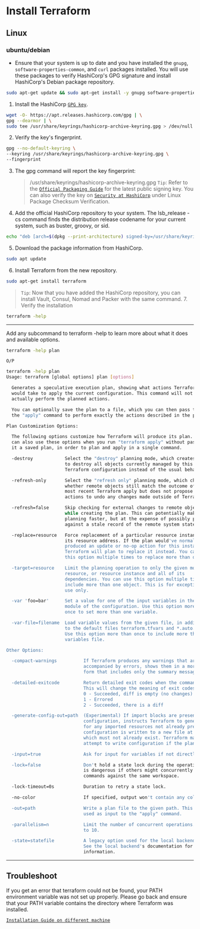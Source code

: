 # Install Terraform

## Linux

### ubuntu/debian

- Ensure that your system is up to date and you have installed the `gnupg`, `software-properties-common`, and `curl` packages installed. You will use these packages to verify HashiCorp's GPG signature and install HashiCorp's Debian package repository.

```bash
sudo apt-get update && sudo apt-get install -y gnupg software-properties-common
```

1. Install the HashiCorp [`GPG key`](https://apt.releases.hashicorp.com/gpg).

```bash
wget -O- https://apt.releases.hashicorp.com/gpg | \
gpg --dearmor | \
sudo tee /usr/share/keyrings/hashicorp-archive-keyring.gpg > /dev/null

```

2. Verify the key's fingerprint.

```bash
gpg --no-default-keyring \
--keyring /usr/share/keyrings/hashicorp-archive-keyring.gpg \
--fingerprint

```

3. The gpg command will report the key fingerprint:
   > /usr/share/keyrings/hashicorp-archive-keyring.gpg
   > `Tip`: Refer to the [`Official Packaging Guide`](https://www.hashicorp.com/official-packaging-guide) for the latest public signing key. You can also verify the key on [`Security at HashiCorp`](https://www.hashicorp.com/security) under Linux Package Checksum Verification.
4. Add the official HashiCorp repository to your system. The lsb_release -cs command finds the distribution release codename for your current system, such as buster, groovy, or sid.

```bash
echo "deb [arch=$(dpkg --print-architecture) signed-by=/usr/share/keyrings/hashicorp-archive-keyring.gpg] https://apt.releases.hashicorp.com $(grep -oP '(?<=UBUNTU_CODENAME=).*' /etc/os-release || lsb_release -cs) main" | sudo tee /etc/apt/sources.list.d/hashicorp.list
```

5. Download the package information from HashiCorp.

```bash
sudo apt update
```

6. Install Terraform from the new repository.

```bash
sudo apt-get install terraform
```

> `Tip`: Now that you have added the HashiCorp repository, you can install Vault, Consul, Nomad and Packer with the same command. 7. Verify the installation

```bash
terraform -help
```

---

Add any subcommand to terraform -help to learn more about what it does and available options.

```bash
terraform -help plan
```

`O/P`

```bash
terraform -help plan
Usage: terraform [global options] plan [options]

  Generates a speculative execution plan, showing what actions Terraform
  would take to apply the current configuration. This command will not
  actually perform the planned actions.

  You can optionally save the plan to a file, which you can then pass to
  the "apply" command to perform exactly the actions described in the plan.

Plan Customization Options:

  The following options customize how Terraform will produce its plan. You
  can also use these options when you run "terraform apply" without passing
  it a saved plan, in order to plan and apply in a single command.

  -destroy            Select the "destroy" planning mode, which creates a plan
                      to destroy all objects currently managed by this
                      Terraform configuration instead of the usual behavior.

  -refresh-only       Select the "refresh only" planning mode, which checks
                      whether remote objects still match the outcome of the
                      most recent Terraform apply but does not propose any
                      actions to undo any changes made outside of Terraform.

  -refresh=false      Skip checking for external changes to remote objects
                      while creating the plan. This can potentially make
                      planning faster, but at the expense of possibly planning
                      against a stale record of the remote system state.

  -replace=resource   Force replacement of a particular resource instance using
                      its resource address. If the plan would've normally
                      produced an update or no-op action for this instance,
                      Terraform will plan to replace it instead. You can use
                      this option multiple times to replace more than one object.

  -target=resource    Limit the planning operation to only the given module,
                      resource, or resource instance and all of its
                      dependencies. You can use this option multiple times to
                      include more than one object. This is for exceptional
                      use only.

  -var 'foo=bar'      Set a value for one of the input variables in the root
                      module of the configuration. Use this option more than
                      once to set more than one variable.

  -var-file=filename  Load variable values from the given file, in addition
                      to the default files terraform.tfvars and *.auto.tfvars.
                      Use this option more than once to include more than one
                      variables file.

Other Options:

  -compact-warnings          If Terraform produces any warnings that are not
                             accompanied by errors, shows them in a more compact
                             form that includes only the summary messages.

  -detailed-exitcode         Return detailed exit codes when the command exits.
                             This will change the meaning of exit codes to:
                             0 - Succeeded, diff is empty (no changes)
                             1 - Errored
                             2 - Succeeded, there is a diff

  -generate-config-out=path  (Experimental) If import blocks are present in
                             configuration, instructs Terraform to generate HCL
                             for any imported resources not already present. The
                             configuration is written to a new file at PATH,
                             which must not already exist. Terraform may still
                             attempt to write configuration if the plan errors.

  -input=true                Ask for input for variables if not directly set.

  -lock=false                Don't hold a state lock during the operation. This
                             is dangerous if others might concurrently run
                             commands against the same workspace.

  -lock-timeout=0s           Duration to retry a state lock.

  -no-color                  If specified, output won't contain any color.

  -out=path                  Write a plan file to the given path. This can be
                             used as input to the "apply" command.

  -parallelism=n             Limit the number of concurrent operations. Defaults
                             to 10.

  -state=statefile           A legacy option used for the local backend only.
                             See the local backend's documentation for more
                             information.
```

---

## Troubleshoot

If you get an error that terraform could not be found, your PATH environment variable was not set up properly. Please go back and ensure that your PATH variable contains the directory where Terraform was installed.

[`Installation Guide on different machine`](https://developer.hashicorp.com/terraform/tutorials/aws-get-started/install-cli)
